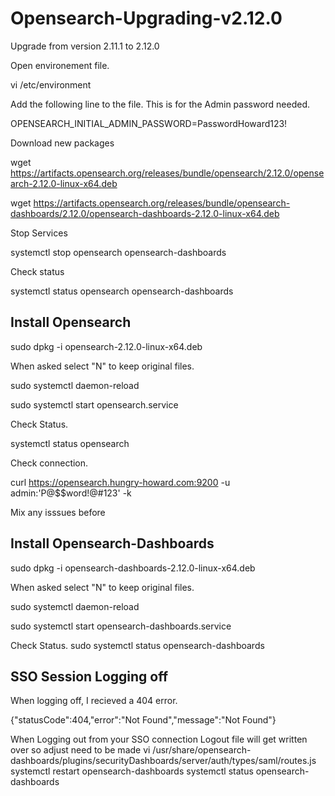 # Opensearch-Upgrading-v2.12.0
Upgrade from version 2.11.1 to 2.12.0

Open environement file.

vi /etc/environment

Add the following line to the file. This is for the Admin password needed.

OPENSEARCH_INITIAL_ADMIN_PASSWORD=PasswordHoward123!

Download new packages

wget https://artifacts.opensearch.org/releases/bundle/opensearch/2.12.0/opensearch-2.12.0-linux-x64.deb

wget https://artifacts.opensearch.org/releases/bundle/opensearch-dashboards/2.12.0/opensearch-dashboards-2.12.0-linux-x64.deb

Stop Services

systemctl stop opensearch opensearch-dashboards

Check status 

systemctl status opensearch opensearch-dashboards

## Install Opensearch

sudo dpkg -i opensearch-2.12.0-linux-x64.deb

When asked select "N" to keep original files.

sudo systemctl daemon-reload 
  
sudo systemctl start opensearch.service

Check Status. 

systemctl status opensearch

Check connection.

curl https://opensearch.hungry-howard.com:9200 -u admin:'P@$$word!@#123' -k

Mix any isssues before 

## Install Opensearch-Dashboards

sudo dpkg -i opensearch-dashboards-2.12.0-linux-x64.deb

When asked select "N" to keep original files.

sudo systemctl daemon-reload

sudo systemctl start opensearch-dashboards.service

Check Status.
sudo systemctl status opensearch-dashboards

## SSO Session Logging off

When logging off, I recieved a 404 error.

{"statusCode":404,"error":"Not Found","message":"Not Found"}

When Logging out from your SSO connection Logout file will get written over so adjust need to be made
vi /usr/share/opensearch-dashboards/plugins/securityDashboards/server/auth/types/saml/routes.js
systemctl restart opensearch-dashboards
systemctl status opensearch-dashboards













